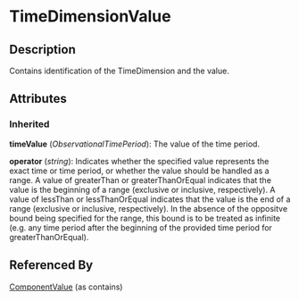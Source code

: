 
# TimeDimensionValue







## Description

Contains identification of the TimeDimension and the value.


## Attributes

### Inherited

**timeValue** (*ObservationalTimePeriod*): The value of the time period.

**operator** (*string*): Indicates whether the specified value represents the exact time or time period, or whether the value should be handled as a range. A value of greaterThan or greaterThanOrEqual indicates that the value is the beginning of a range (exclusive or inclusive, respectively). A value of lessThan or lessThanOrEqual indicates that the value is the end of a range (exclusive or inclusive, respectively). In the absence of the oppositve bound being specified for the range, this bound is to be treated as infinite (e.g. any time period after the beginning of the provided time period for greaterThanOrEqual).





## Referenced By

[ComponentValue](ComponentValue.md) (as contains)


